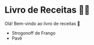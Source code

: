 # Livro de Receitas :man_cook:

Olá! Bem-vindo ao livro de receitas :wave:

- Strogonoff de Frango
- Pavê
